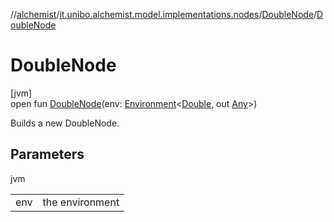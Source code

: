 //[alchemist](../../../index.md)/[it.unibo.alchemist.model.implementations.nodes](../index.md)/[DoubleNode](index.md)/[DoubleNode](-double-node.md)

# DoubleNode

[jvm]\
open fun [DoubleNode](-double-node.md)(env: [Environment](../../it.unibo.alchemist.model.interfaces/-environment/index.md)<[Double](https://docs.oracle.com/javase/8/docs/api/java/lang/Double.html), out [Any](https://kotlinlang.org/api/latest/jvm/stdlib/kotlin/-any/index.html)>)

Builds a new DoubleNode.

## Parameters

jvm

| | |
|---|---|
| env | the environment |
